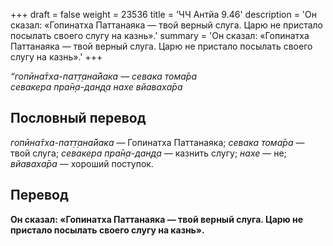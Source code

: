+++
draft = false
weight = 23536
title = 'ЧЧ Антйа 9.46'
description = 'Он сказал: «Гопинатха Паттанаяка — твой верный слуга. Царю не пристало посылать своего слугу на казнь».'
summary = 'Он сказал: «Гопинатха Паттанаяка — твой верный слуга. Царю не пристало посылать своего слугу на казнь».'
+++

_“гопӣна̄тха-пат̣т̣ана̄йака — севака тома̄ра  
севакера пра̄н̣а-дан̣д̣а нахе вйаваха̄ра_

## Пословный перевод

_гопӣна̄тха_\-_пат̣т̣ана̄йака_ — Гопинатха Паттанаяка; _севака_ _тома̄ра_ — твой слуга; _севакера_ _пра̄н̣а_\-_дан̣д̣а_ — казнить слугу; _нахе_ — не; _вйаваха̄ра_ — хороший поступок.

## Перевод

**Он сказал: «Гопинатха Паттанаяка — твой верный слуга. Царю не пристало посылать своего слугу на казнь».**
